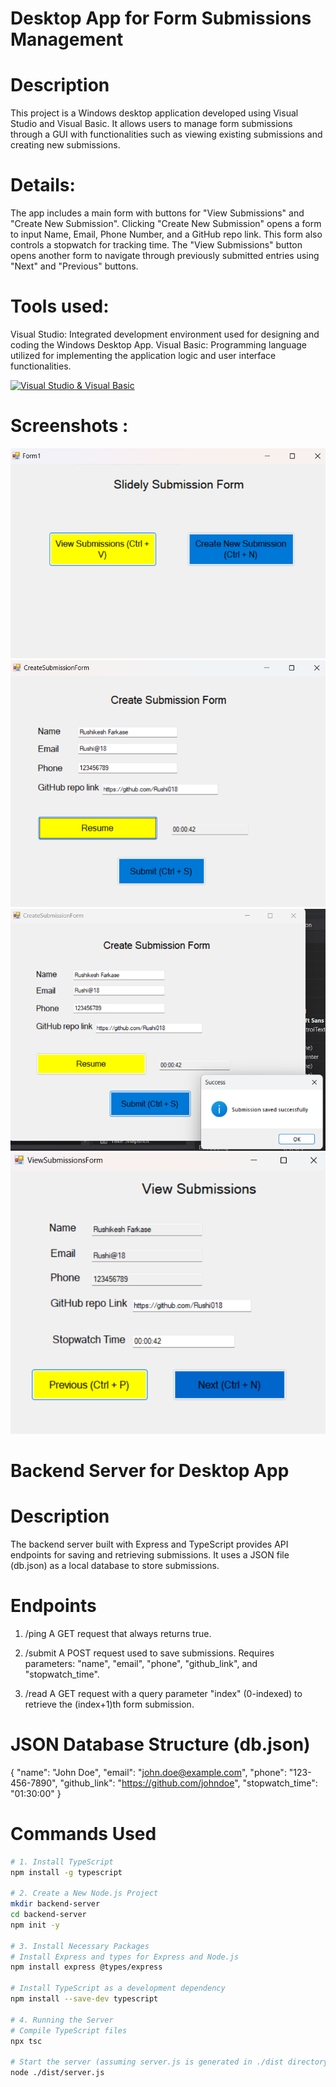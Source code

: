 # Desktop App for Form Submissions Management

# Description
This project is a Windows desktop application developed using Visual Studio and Visual Basic. It allows users to manage form submissions through a GUI with functionalities such as viewing existing submissions and creating new submissions.

# Details:
The app includes a main form with buttons for "View Submissions" and "Create New Submission". Clicking "Create New Submission" opens a form to input Name, Email, Phone Number, and a GitHub repo link. This form also controls a stopwatch for tracking time. The "View Submissions" button opens another form to navigate through previously submitted entries using "Next" and "Previous" buttons.

# Tools used:
Visual Studio: Integrated development environment used for designing and coding the Windows Desktop App.
Visual Basic: Programming language utilized for implementing the application logic and user interface functionalities.

[![Visual Studio & Visual Basic](https://skillicons.dev/icons?i=visualstudio,vb)](https://skillicons.dev)

# Screenshots :
![Screenshot](https://github.com/Rushi018/Desktop-App-for-Form-Submissions-Management/blob/main/SubmissionApp/Screenshot%202024-06-21%20005920.png)
![Screenshot](https://github.com/Rushi018/Desktop-App-for-Form-Submissions-Management/blob/main/SubmissionApp/Screenshot%202024-06-21%20010255.png)
![Screenshot](https://github.com/Rushi018/Desktop-App-for-Form-Submissions-Management/blob/main/SubmissionApp/Screenshot%202024-06-21%20010440.png)
![Screenshot](https://github.com/Rushi018/Desktop-App-for-Form-Submissions-Management/blob/main/SubmissionApp/Screenshot%202024-06-21%20010836.png)

# Backend Server for Desktop App

# Description
The backend server built with Express and TypeScript provides API endpoints for saving and retrieving submissions. It uses a JSON file (db.json) as a local database to store submissions.

# Endpoints
1. /ping
  A GET request that always returns true.

2. /submit
  A POST request used to save submissions. Requires parameters: "name", "email", "phone", "github_link", and "stopwatch_time".

3. /read
  A GET request with a query parameter "index" (0-indexed) to retrieve the (index+1)th form submission.

# JSON Database Structure (db.json)
  {
  "name": "John Doe",
  "email": "john.doe@example.com",
  "phone": "123-456-7890",
  "github_link": "https://github.com/johndoe",
  "stopwatch_time": "01:30:00"
  }

# Commands Used

```bash
# 1. Install TypeScript
npm install -g typescript

# 2. Create a New Node.js Project
mkdir backend-server
cd backend-server
npm init -y

# 3. Install Necessary Packages
# Install Express and types for Express and Node.js
npm install express @types/express

# Install TypeScript as a development dependency
npm install --save-dev typescript

# 4. Running the Server
# Compile TypeScript files
npx tsc

# Start the server (assuming server.js is generated in ./dist directory)
node ./dist/server.js 










